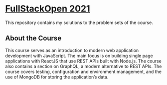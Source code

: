 # [FullStackOpen 2021](https://fullstackopen.com/en)

This repository contains my solutions to the problem sets of the course. 

## About the Course 
This course serves as an introduction to modern web application development with JavaScript. The main focus is on building single page applications with ReactJS that use REST APIs built with Node.js. The course also contains a section on GraphQL, a modern alternative to REST APIs.
The course covers testing, configuration and environment management, and the use of MongoDB for storing the application’s data.
